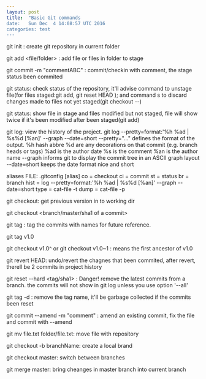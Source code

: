 ```yaml
---
layout: post
title:  "Basic Git commands
date:   Sun Dec  4 14:08:57 UTC 2016
categories: test
---
```


git init : create git repository in current folder

git add <file/folder> : add file or files in folder to stage

git commit -m "commentABC"  : commit/checkin with comment, the stage status been commited

git status: check status of the repository, it'll advise command to unstage file(for files staged:git add, git reset HEAD <file>); and command s to discard changes made to files not yet staged(git checkout --<file>)

git status: show file in stage and files modified but not staged, file will show twice if it's been modified after been staged(git add)

git log: view the history of the project. 
   git log --pretty=format:'%h %ad | %s%d [%an]' --graph --date=short
--pretty="..." defines the format of the output.
%h hash abbre
%d are any decorations on that commit (e.g. branch heads or tags)
%ad is the author date
%s is the comment
%an is the author name
--graph informs git to display the commit tree in an ASCII graph layout
--date=short keeps the date format nice and short

aliases
FILE: .gitconfig
[alias]
  co = checkout
  ci = commit
  st = status
  br = branch
  hist = log --pretty=format:'%h %ad | %s%d [%an]' --graph --date=short
  type = cat-file -t
  dump = cat-file -p

git checkout: get previous version in to working dir

git checkout <branch/master/sha1 of a commit>

git tag : tag the commits with names  for future reference.

git tag v1.0

git checkout v1.0^    or git checkout v1.0~1   : means the first ancestor of v1.0


git revert HEAD: undo/revert the chagnes that been commited, after revert, therell be 2 commits in project history

git reset --hard <tag/sha1> : Danger!  remove the latest commits from a branch. the commits will not show in git log unless you use option '--all'

git tag -d <tagname> : remove the tag name, it'll be garbage collected if the commits been reset

git commit --amend -m "comment" : amend an existing commit, fix the file and commit with --amend

git mv file.txt folder/file.txt: move file with repository

git checkout -b branchName: create a local brand

git checkout master: switch between branches

git merge master: bring cheanges in master branch into current branch


